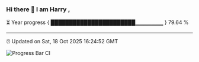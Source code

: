 ### Hi there 👋 I am Harry , 

⏳ Year progress { ███████████████████████▁▁▁▁▁▁▁ } 79.64 %

---

⏰ Updated on Sat, 18 Oct 2025 16:24:52 GMT

![Progress Bar CI](https://github.com/duykhang68/duykhang68/workflows/Progress%20Bar%20CI/badge.svg)

